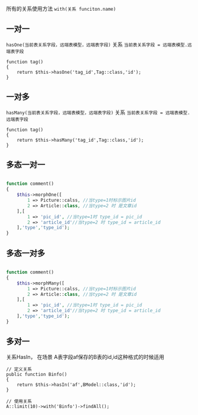 所有的关系使用方法
`with(关系 funciton.name)`
## 一对一
`hasOne(当前表关系字段，远端表模型，远端表字段)`
关系 `当前表关系字段 = 远端表模型.远端表字段`
```
function tag()
{
    return $this->hasOne('tag_id',Tag::class,'id');
}
```
## 一对多
`hasMany(当前表关系字段，远端表模型，远端表字段)`
关系 `当前表关系字段 = 远端表模型.远端表字段`
```
function tag()
{
    return $this->hasMany('tag_id',Tag::class,'id');
}
```
## 多态一对一
```php

function comment()
{
    $this->morphOne([
        1 => Picture::calss, //当type=1时标示图片id
        2 => Article::class, //当type=2 时 是文章id
    ],[
        1 => 'pic_id', //当type=1时 type_id = pic_id
        2 => 'article_id'//当type=2 时 type_id = article_id
    ],'type','type_id');
}


```
## 多态一对多

```php

function comment()
{
    $this->morphMany([
        1 => Picture::calss, //当type=1时标示图片id
        2 => Article::class, //当type=2 时 是文章id
    ],[
        1 => 'pic_id', //当type=1时 type_id = pic_id
        2 => 'article_id'//当type=2 时 type_id = article_id
    ],'type','type_id');
}

```

## 多对一

关系HasIn， 在场景 A表字段af保存的B表的id,id这种格式的时候适用

```
// 定义关系
public function Binfo()
{
    return $this->hasIn('af',BModel::class,'id');
}

// 使用关系
A::limit(10)->with('Binfo')->findAll();
```
